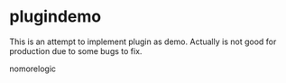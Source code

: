 plugindemo
==========

This is an attempt to implement plugin as demo.
Actually is not good for production due to some bugs to fix.


nomorelogic
